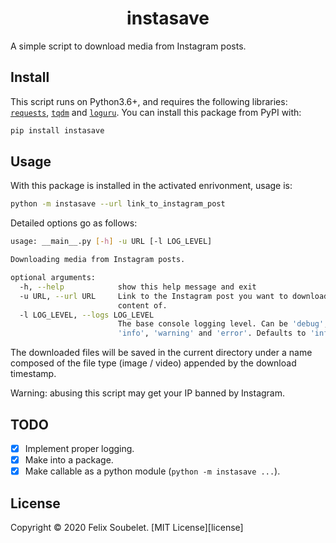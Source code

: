 <h1 align="center">
  <b>instasave</b>
</h1>

A simple script to download media from Instagram posts.

## Install

This script runs on Python3.6+, and requires the following libraries: [`requests`][requests_url], [`tqdm`][tqdm_url] and [`loguru`][loguru_url].
You can install this package from PyPI with:
```bash
pip install instasave
```

## Usage

With this package is installed in the activated enrivonment, usage is:
```bash
python -m instasave --url link_to_instagram_post
```

Detailed options go as follows:
```bash
usage: __main__.py [-h] -u URL [-l LOG_LEVEL]

Downloading media from Instagram posts.

optional arguments:
  -h, --help            show this help message and exit
  -u URL, --url URL     Link to the Instagram post you want to download the
                        content of.
  -l LOG_LEVEL, --logs LOG_LEVEL
                        The base console logging level. Can be 'debug',
                        'info', 'warning' and 'error'. Defaults to 'info'.
```

The downloaded files will be saved in the current directory under a name composed of the file type (image / video) appended by the download timestamp.

Warning: abusing this script may get your IP banned by Instagram.

## TODO

- [x] Implement proper logging.
- [x] Make into a package.
- [x] Make callable as a python module (`python -m instasave ...`).

## License

Copyright &copy; 2020 Felix Soubelet. [MIT License][license]

[loguru_url]: https://github.com/Delgan/loguru
[requests_url]: https://github.com/psf/requests
[tqdm_url]: https://github.com/tqdm/tqdm